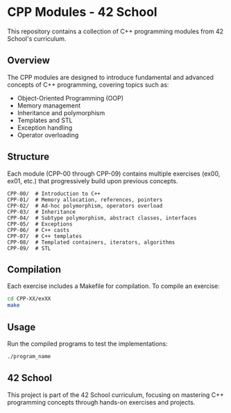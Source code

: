# CPP Modules - 42 School

This repository contains a collection of C++ programming modules from 42 School's curriculum.

## Overview

The CPP modules are designed to introduce fundamental and advanced concepts of C++ programming, covering topics such as:

- Object-Oriented Programming (OOP)
- Memory management
- Inheritance and polymorphism
- Templates and STL
- Exception handling
- Operator overloading

## Structure

Each module (CPP-00 through CPP-09) contains multiple exercises (ex00, ex01, etc.) that progressively build upon previous concepts.

```
CPP-00/  # Introduction to C++
CPP-01/  # Memory allocation, references, pointers
CPP-02/  # Ad-hoc polymorphism, operators overload
CPP-03/  # Inheritance
CPP-04/  # Subtype polymorphism, abstract classes, interfaces
CPP-05/  # Exceptions
CPP-06/  # C++ casts
CPP-07/  # C++ templates
CPP-08/  # Templated containers, iterators, algorithms
CPP-09/  # STL
```

## Compilation

Each exercise includes a Makefile for compilation. To compile an exercise:

```bash
cd CPP-XX/exXX
make
```

## Usage

Run the compiled programs to test the implementations:

```bash
./program_name
```

## 42 School

This project is part of the 42 School curriculum, focusing on mastering C++ programming concepts through hands-on exercises and projects.
